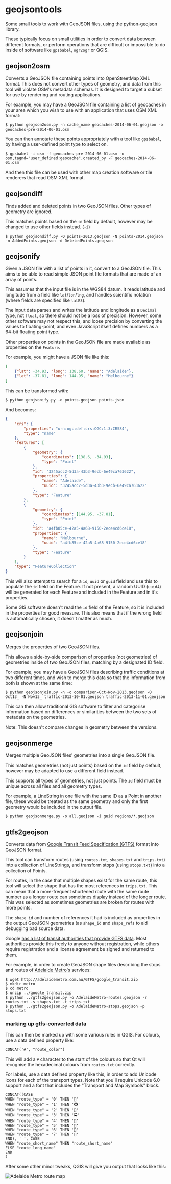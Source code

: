 # geojsontools #

Some small tools to work with GeoJSON files, using the [python-geojson](https://github.com/frewsxcv/python-geojson) library.

These typically focus on small utilities in order to convert data between different formats, or perform operations that are difficult or impossible to do inside of software like `gpsbabel`, `ogr2ogr` or QGIS.

## geojson2osm ##

Converts a GeoJSON file containing points into OpenStreetMap XML format.  This does not convert other types of geometry, and data from this tool will violate OSM's metadata schemas.  It is designed to target a subset for use by rendering and routing applications.

For example, you may have a GeoJSON file containing a list of geocaches in your area which you wish to use with an application that uses OSM XML format:

```console
$ python geojson2osm.py -n cache_name geocaches-2014-06-01.geojson -o geocaches-pre-2014-06-01.osm
```

You can then annotate these points appropriately with a tool like `gpsbabel`, by having a user-defined point type to select on.

```console
$ gpsbabel -i osm -f geocaches-pre-2014-06-01.osm -o osm,tagnd="user_defined:geocache",created_by -F geocaches-2014-06-01.osm
```

And then this file can be used with other map creation software or tile renderers that read OSM XML format.

## geojsondiff ##

Finds added and deleted points in two GeoJSON files.  Other types of geometry are ignored.

This matches points based on the `id` field by default, however may be changed to use other fields instead. (`-i`)

```console
$ python geojsondiff.py -O points-2013.geojson -N points-2014.geojson -n AddedPoints.geojson -d DeletedPoints.geojson
```

## geojsonify ##

Given a JSON file with a list of points in it, convert to a GeoJSON file.  This aims to be able to read simple JSON point file formats that are made of an array of points.

This assumes that the input file is in the WGS84 datum.  It reads latitude and longitude from a field like `lat`/`lon`/`lng`, and handles scientific notation (where fields are specified like `latE3`).

The input data parses and writes the latitude and longitude as a `Decimal` type, not `float`, so there should not be a loss of precision.  However, some other software may not respect this, and loose precision by converting the values to floating-point, and even JavaScript itself defines numbers as a 64-bit floating point type.

Other properties on points in the GeoJSON file are made available as properties on the `Feature`.

For example, you might have a JSON file like this:

```json
[
	{"lat": -34.93, "long": 138.60, "name": "Adelaide"},
	{"lat": -37.81, "long": 144.95, "name": "Melbourne"}
]
```

This can be transformed with:

```
$ python geojsonify.py -o points.geojson points.json
```

And becomes:

```json
{
    "crs": {
        "properties": "urn:ogc:def:crs:OGC:1.3:CRS84",
        "type": "name"
    },
    "features": [
        {
            "geometry": {
                "coordinates": [138.6, -34.93],
                "type": "Point"
            },
            "id": "3245acc2-5d3a-43b3-9ecb-6e49ca763622",
            "properties": {
                "name": "Adelaide",
                "uuid": "3245acc2-5d3a-43b3-9ecb-6e49ca763622"
            },
            "type": "Feature"
        },
        {
            "geometry": {
                "coordinates": [144.95, -37.81],
                "type": "Point"
            },
            "id": "a4fb85ce-42a5-4a68-9150-2ece4cd6ce18",
            "properties": {
                "name": "Melbourne",
                "uuid": "a4fb85ce-42a5-4a68-9150-2ece4cd6ce18"
            },
            "type": "Feature"
        }
    ],
    "type": "FeatureCollection"
}
```

This will also attempt to search for a `id`, `uuid` or `guid` field and use this to populate the `id` field on the Feature.  If not present, a random UUID (`uuid4`) will be generated for each Feature and included in the Feature and in it's properties.

Some GIS software doesn't read the `id` field of the Feature, so it is included in the properties for good measure.  This also means that if the wrong field is automatically chosen, it doesn't matter as much.

## geojsonjoin ##

Merges the properties of two GeoJSON files.

This allows a side-by-side comparison of properties (not geometries) of geometries inside of two GeoJSON files, matching by a designated ID field.

For example, you may have a GeoJSON files describing traffic conditions at two different times, and wish to merge this data so that the information from both is shown at the same time:

```console
$ python geojsonjoin.py -n -o comparison-Oct-Nov-2013.geojson -O Oct13_ -N Nov13_ traffic-2013-10-01.geojson traffic-2013-11-01.geojson
```

This can then allow traditional GIS software to filter and categorise information based on differences or similarities between the two sets of metadata on the geometries.

Note: This doesn't compare changes in geometry between the versions.

## geojsonmerge ##

Merges multiple GeoJSON files' geometries into a single GeoJSON file.

This matches geometries (not just points) based on the `id` field by default, however may be adapted to use a different field instead.

This supports all types of geometries, not just points.  The `id` field must be unique across all files and all geometry types.

For example, a LineString in one file with the same ID as a Point in another file, these would be treated as the same geometry and only the first geometry would be included in the output file.

```console
$ python geojsonmerge.py -o all.geojson -i guid regions/*.geojson
```

## gtfs2geojson ##

Converts data from [Google Transit Feed Specification (GTFS)](https://developers.google.com/transit/gtfs/) format into GeoJSON format.

This tool can transform routes (using `routes.txt`, `shapes.txt` and `trips.txt`) into a collection of LineStrings, and transform stops (using `stops.txt`) into a collection of Points.

For routes, in the case that multiple shapes exist for the same route, this tool will select the shape that has the most references in `trips.txt`.  This can mean that a more-frequent shortened route with the same route number as a longer route can sometimes display instead of the longer route.  This was selected as sometimes geometries are broken for routes with more points.

The `shape_id` and number of references it had is included as properties in the output GeoJSON geometries (as `shape_id` and `shape_refs` to aid debugging bad source data.

Google [has a list of transit authorities that provide GTFS data](https://code.google.com/p/googletransitdatafeed/wiki/PublicFeeds).  Most authorities provide this freely to anyone without registration, while others require registration and a license agreement be signed and returned to them.

For example, in order to create GeoJSON shape files describing the stops and routes of [Adelaide Metro's](http://www.adelaidemetro.com.au) services:

```console
$ wget http://adelaidemetro.com.au/GTFS/google_transit.zip
$ mkdir metro
$ cd metro
$ unzip ../google_transit.zip
$ python ../gtfs2geojson.py -o AdelaideMetro-routes.geojson -r routes.txt -s shapes.txt -t trips.txt
$ python ../gtfs2geojson.py -o AdelaideMetro-stops.geojson -p stops.txt
```

### marking up gtfs-converted data ###

This can then be marked up with some various rules in QGIS.  For colours, use a data defined property like:

```
CONCAT('#', "route_color")
```

This will add a `#` character to the start of the colours so that Qt will recognise the hexadecimal colours from `routes.txt` correctly.

For labels, use a data defined property like this, in order to add Unicode icons for each of the transport types.  Note that you'll require Unicode 6.0 support and a font that includes the "Transport and Map Symbols" block.

```
CONCAT((CASE 
WHEN "route_type" = '0' THEN '🚊'
WHEN "route_type" = '1' THEN '🚇'
WHEN "route_type" = '2' THEN '🚆'
WHEN "route_type" = '3' THEN '🚍'
WHEN "route_type" = '4' THEN '🚢'
WHEN "route_type" = '5' THEN '🚃'
WHEN "route_type" = '6' THEN '🚟'
WHEN "route_type" = '7' THEN '🚞'
END), ' ', CASE
WHEN "route_short_name" THEN "route_short_name"
ELSE "route_long_name"
END
)
```

After some other minor tweaks, QGIS will give you output that looks like this:

![Adelaide Metro route map](/examples/adelaidemetro.png?raw=true)


